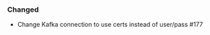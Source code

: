 <!-- Delete the sections that don't apply -->

### Changed

- Change Kafka connection to use certs instead of user/pass #177
